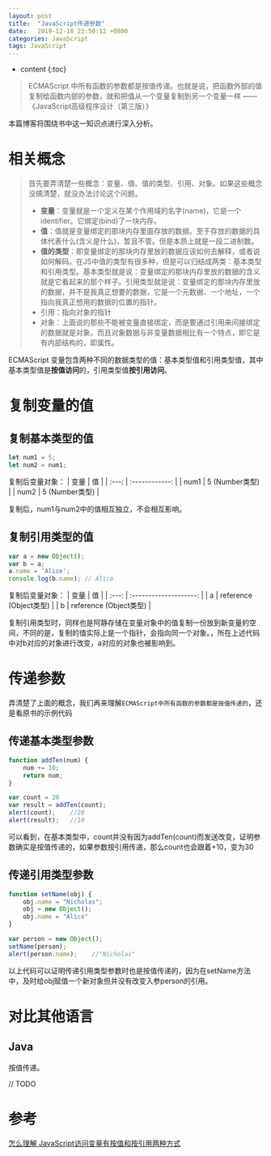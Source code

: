 ```yaml
---
layout: post
title:  "JavaScript传递参数"
date:   2019-12-18 23:50:12 +0800
categories: JavaScript
tags: JavaScript 
---
```


* content
{:toc}

> ECMAScript 中所有函数的参数都是按值传递。也就是说，把函数外部的值复制给函数内部的参数，就和把值从一个变量复制到另一个变量一样 ——《JavaScript高级程序设计（第三版）》

本篇博客将围绕书中这一知识点进行深入分析。

# 相关概念
> 首先要弄清楚一些概念：变量、值、值的类型、引用、对象。如果这些概念没搞清楚，就没办法讨论这个问题。
> - **变量**：变量就是一个定义在某个作用域的名字(name)，它是一个identifier。它绑定(bind)了一块内存。
> - **值**：值就是变量绑定的那块内存里面存放的数据。至于存放的数据的具体代表什么(含义是什么)，暂且不管。但是本质上就是一段二进制数。
> - **值的类型**：即变量绑定的那块内存里放的数据应该如何去解释，或者说如何解码。在JS中值的类型有很多种，但是可以归结成两类：基本类型和引用类型。基本类型就是说：变量绑定的那块内存里放的数据的含义就是它看起来的那个样子。引用类型就是说：变量绑定的那块内存里放的数据，并不是我真正想要的数据，它是一个元数据、一个地址，一个指向我真正想用的数据的位置的指针。
> - 引用：指向对象的指针
> - 对象：上面说的那些不能被变量直接绑定，而是要通过引用来间接绑定的数据就是对象。而且对象数据与非变量数据相比有一个特点，即它是有内部结构的，即属性。

ECMAScript 变量包含两种不同的数据类型的值：基本类型值和引用类型值，其中基本类型值是**按值访问**的，引用类型值**按引用访问**。

# 复制变量的值

## 复制基本类型的值

```JavaScript
let num1 = 5;
let num2 = num1;
```

复制后变量对象：
| 变量  |       值       |
| :---: | :------------: |
| num1  | 5 (Number类型) |
| num2  | 5 (Number类型) |

复制后，num1与num2中的值相互独立，不会相互影响。

## 复制引用类型的值

```JavaScript
var a = new Object();
var b = a;
a.name = 'Alice';
console.log(b.name); // Alice
```

复制后变量对象：
| 变量  |           值           |
| :---: | :--------------------: |
|   a   | reference (Object类型) |
|   b   | reference (Object类型) |

复制引用类型时，同样也是阿静存储在变量对象中的值复制一份放到新变量的空间，不同的是，复制的值实际上是一个指针，会指向同一个对象。，所在上述代码中对b对应的对象进行改变，a对应的对象也被影响到。

# 传递参数

弄清楚了上面的概念，我们再来理解`ECMAScript中所有函数的参数都是按值传递的`，还是看原书的示例代码

## 传递基本类型参数

```JavaScript
function addTen(num) {
    num += 10;
    return num;
}

var count = 20
var result = addTen(count);
alert(count);    //20
alert(result);   //10
```
可以看到，在基本类型中，count并没有因为addTen(count)而发送改变，证明参数确实是按值传递的，如果参数按引用传递，那么count也会跟着+10，变为30

## 传递引用类型参数

```JavaScript
function setName(obj) {
    obj.name = "Nicholas";
    obj = new Object();
    obj.name = "Alice"
}

var person = new Object();
setName(person);
alert(person.name);    //"Nicholas"
```

以上代码可以证明传递引用类型参数时也是按值传递的，因为在setName方法中，及时给obj赋值一个新对象但并没有改变入参person的引用。

# 对比其他语言

## Java
按值传递。

//  TODO

# 参考

[怎么理解 JavaScript访问变量有按值和按引用两种方式](https://segmentfault.com/q/1010000004970961)